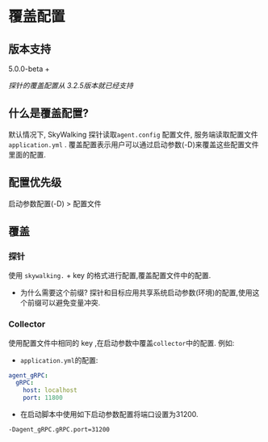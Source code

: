 # 覆盖配置
## 版本支持
5.0.0-beta + 

_探针的覆盖配置从  3.2.5版本就已经支持_

## 什么是覆盖配置?
默认情况下, SkyWalking 探针读取`agent.config` 配置文件, 服务端读取配置文件 `application.yml` . 
覆盖配置表示用户可以通过启动参数(-D)来覆盖这些配置文件里面的配置.

## 配置优先级
启动参数配置(-D) > 配置文件
 
## 覆盖
### 探针
使用 `skywalking.` + key 的格式进行配置,覆盖配置文件中的配置.

- 为什么需要这个前缀?
   探针和目标应用共享系统启动参数(环境)的配置,使用这个前缀可以避免变量冲突.  
### Collector
使用配置文件中相同的 key ,在启动参数中覆盖`collector`中的配置.
例如:
-  `application.yml`的配置:
```yaml
agent_gRPC:
  gRPC:
    host: localhost
    port: 11800
```

- 在启动脚本中使用如下启动参数配置将端口设置为31200.
```
-Dagent_gRPC.gRPC.port=31200
```